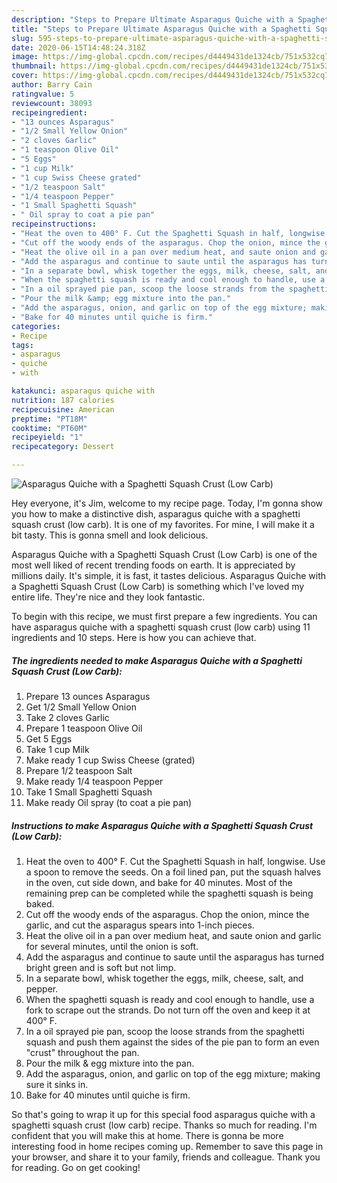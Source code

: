 ```yaml
---
description: "Steps to Prepare Ultimate Asparagus Quiche with a Spaghetti Squash Crust (Low Carb)"
title: "Steps to Prepare Ultimate Asparagus Quiche with a Spaghetti Squash Crust (Low Carb)"
slug: 595-steps-to-prepare-ultimate-asparagus-quiche-with-a-spaghetti-squash-crust-low-carb
date: 2020-06-15T14:48:24.318Z
image: https://img-global.cpcdn.com/recipes/d4449431de1324cb/751x532cq70/asparagus-quiche-with-a-spaghetti-squash-crust-low-carb-recipe-main-photo.jpg
thumbnail: https://img-global.cpcdn.com/recipes/d4449431de1324cb/751x532cq70/asparagus-quiche-with-a-spaghetti-squash-crust-low-carb-recipe-main-photo.jpg
cover: https://img-global.cpcdn.com/recipes/d4449431de1324cb/751x532cq70/asparagus-quiche-with-a-spaghetti-squash-crust-low-carb-recipe-main-photo.jpg
author: Barry Cain
ratingvalue: 5
reviewcount: 38093
recipeingredient:
- "13 ounces Asparagus"
- "1/2 Small Yellow Onion"
- "2 cloves Garlic"
- "1 teaspoon Olive Oil"
- "5 Eggs"
- "1 cup Milk"
- "1 cup Swiss Cheese grated"
- "1/2 teaspoon Salt"
- "1/4 teaspoon Pepper"
- "1 Small Spaghetti Squash"
- " Oil spray to coat a pie pan"
recipeinstructions:
- "Heat the oven to 400° F. Cut the Spaghetti Squash in half, longwise. Use a spoon to remove the seeds. On a foil lined pan, put the squash halves in the oven, cut side down, and bake for 40 minutes. Most of the remaining prep can be completed while the spaghetti squash is being baked."
- "Cut off the woody ends of the asparagus. Chop the onion, mince the garlic, and cut the asparagus spears into 1-inch pieces."
- "Heat the olive oil in a pan over medium heat, and saute onion and garlic for several minutes, until the onion is soft."
- "Add the asparagus and continue to saute until the asparagus has turned bright green and is soft but not limp."
- "In a separate bowl, whisk together the eggs, milk, cheese, salt, and pepper."
- "When the spaghetti squash is ready and cool enough to handle, use a fork to scrape out the strands. Do not turn off the oven and keep it at 400° F."
- "In a oil sprayed pie pan, scoop the loose strands from the spaghetti squash and push them against the sides of the pie pan to form an even &#34;crust&#34; throughout the pan."
- "Pour the milk &amp; egg mixture into the pan."
- "Add the asparagus, onion, and garlic on top of the egg mixture; making sure it sinks in."
- "Bake for 40 minutes until quiche is firm."
categories:
- Recipe
tags:
- asparagus
- quiche
- with

katakunci: asparagus quiche with 
nutrition: 187 calories
recipecuisine: American
preptime: "PT18M"
cooktime: "PT60M"
recipeyield: "1"
recipecategory: Dessert

---
```



![Asparagus Quiche with a Spaghetti Squash Crust (Low Carb)](https://img-global.cpcdn.com/recipes/d4449431de1324cb/751x532cq70/asparagus-quiche-with-a-spaghetti-squash-crust-low-carb-recipe-main-photo.jpg)

Hey everyone, it's Jim, welcome to my recipe page. Today, I'm gonna show you how to make a distinctive dish, asparagus quiche with a spaghetti squash crust (low carb). It is one of my favorites. For mine, I will make it a bit tasty. This is gonna smell and look delicious.

Asparagus Quiche with a Spaghetti Squash Crust (Low Carb) is one of the most well liked of recent trending foods on earth. It is appreciated by millions daily. It's simple, it is fast, it tastes delicious. Asparagus Quiche with a Spaghetti Squash Crust (Low Carb) is something which I've loved my entire life. They're nice and they look fantastic.




To begin with this recipe, we must first prepare a few ingredients. You can have asparagus quiche with a spaghetti squash crust (low carb) using 11 ingredients and 10 steps. Here is how you can achieve that.

<!--inarticleads1-->

##### The ingredients needed to make Asparagus Quiche with a Spaghetti Squash Crust (Low Carb):

1. Prepare 13 ounces Asparagus
1. Get 1/2 Small Yellow Onion
1. Take 2 cloves Garlic
1. Prepare 1 teaspoon Olive Oil
1. Get 5 Eggs
1. Take 1 cup Milk
1. Make ready 1 cup Swiss Cheese (grated)
1. Prepare 1/2 teaspoon Salt
1. Make ready 1/4 teaspoon Pepper
1. Take 1 Small Spaghetti Squash
1. Make ready  Oil spray (to coat a pie pan)




<!--inarticleads2-->

##### Instructions to make Asparagus Quiche with a Spaghetti Squash Crust (Low Carb):

1. Heat the oven to 400° F. Cut the Spaghetti Squash in half, longwise. Use a spoon to remove the seeds. On a foil lined pan, put the squash halves in the oven, cut side down, and bake for 40 minutes. Most of the remaining prep can be completed while the spaghetti squash is being baked.
1. Cut off the woody ends of the asparagus. Chop the onion, mince the garlic, and cut the asparagus spears into 1-inch pieces.
1. Heat the olive oil in a pan over medium heat, and saute onion and garlic for several minutes, until the onion is soft.
1. Add the asparagus and continue to saute until the asparagus has turned bright green and is soft but not limp.
1. In a separate bowl, whisk together the eggs, milk, cheese, salt, and pepper.
1. When the spaghetti squash is ready and cool enough to handle, use a fork to scrape out the strands. Do not turn off the oven and keep it at 400° F.
1. In a oil sprayed pie pan, scoop the loose strands from the spaghetti squash and push them against the sides of the pie pan to form an even &#34;crust&#34; throughout the pan.
1. Pour the milk &amp; egg mixture into the pan.
1. Add the asparagus, onion, and garlic on top of the egg mixture; making sure it sinks in.
1. Bake for 40 minutes until quiche is firm.




So that's going to wrap it up for this special food asparagus quiche with a spaghetti squash crust (low carb) recipe. Thanks so much for reading. I'm confident that you will make this at home. There is gonna be more interesting food in home recipes coming up. Remember to save this page in your browser, and share it to your family, friends and colleague. Thank you for reading. Go on get cooking!
